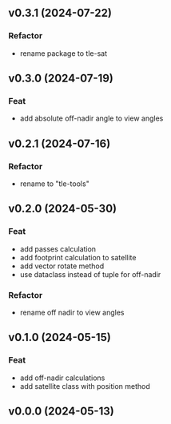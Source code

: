 ## v0.3.1 (2024-07-22)

### Refactor

- rename package to tle-sat

## v0.3.0 (2024-07-19)

### Feat

- add absolute off-nadir angle to view angles

## v0.2.1 (2024-07-16)

### Refactor

- rename to "tle-tools"

## v0.2.0 (2024-05-30)

### Feat

- add passes calculation
- add footprint calculation to satellite
- add vector rotate method
- use dataclass instead of tuple for off-nadir

### Refactor

- rename off nadir to view angles

## v0.1.0 (2024-05-15)

### Feat

- add off-nadir calculations
- add satellite class with position method

## v0.0.0 (2024-05-13)

